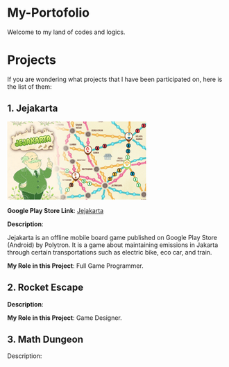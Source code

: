 # My-Portofolio
Welcome to my land of codes and logics.

# Projects
If you are wondering what projects that I have been participated on, here is the list of them:
<h2>1. Jejakarta</h2>

![Jejakarta Banner](Pictures/AndroidTVBanner_320x180.png)

<b>Google Play Store Link</b>: [Jejakarta](https://play.google.com/store/apps/details?id=com.hit.jejakarta&pcampaignid=web_share)

<b>Description</b>:

Jejakarta is an offline mobile board game published on Google Play Store (Android) by Polytron. It is a game about maintaining emissions in Jakarta through certain transportations such as electric bike, eco car, and train.

<b>My Role in this Project</b>: Full Game Programmer.

<h2>2. Rocket Escape</h2>

<b>Description</b>:

<b>My Role in this Project</b>: Game Designer.

<h2>3. Math Dungeon</h2>

Description:
